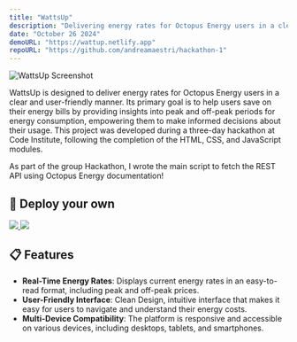 ```yaml
---
title: "WattsUp"
description: "Delivering energy rates for Octopus Energy users in a clear and user-friendly manner."
date: "October 26 2024"
demoURL: "https://wattup.netlify.app"
repoURL: "https://github.com/andreamaestri/hackathon-1"
---
```



  <div class="border rounded-lg overflow-hidden">
  <div class="border-t flex justify-center">
    <img src="https://res.cloudinary.com/dxlqj5b80/image/upload/v1730846041/blog/jenwwyz62jolifg1sqmk.png" alt="WattsUp Screenshot">
  </div>
</div>

WattsUp is designed to deliver energy rates for Octopus Energy users in a clear and user-friendly manner. Its primary goal is to help users save on their energy bills by providing insights into peak and off-peak periods for energy consumption, empowering them to make informed decisions about their usage. This project was developed during a three-day hackathon at Code Institute, following the completion of the HTML, CSS, and JavaScript modules.

As part of the group Hackathon, I wrote the main script to fetch the REST API using Octopus Energy documentation!

## 🚀 Deploy your own

<div class="flex gap-2">
  <a target="_blank" aria-label="Deploy with Vercel" href="https://vercel.com/new/clone?repository-url=https://github.com/andreamaestri/hackathon-1">
    <img src="/deploy_vercel.svg" />
  </a>
  <a target="_blank" aria-label="Deploy with Netlify" href="https://app.netlify.com/start/deploy?repository=https://github.com/andreamaestri/hackathon-1">
    <img src="/deploy_netlify.svg" />
  </a>
</div>

## 📋 Features

- **Real-Time Energy Rates**: Displays current energy rates in an easy-to-read format, including peak and off-peak prices.
- **User-Friendly Interface**: Clean Design, intuitive interface that makes it easy for users to navigate and understand their energy costs.
- **Multi-Device Compatibility**: The platform is responsive and accessible on various devices, including desktops, tablets, and smartphones.


